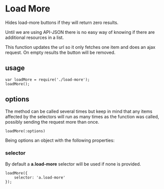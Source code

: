 # Load More
Hides load-more buttons if they will return zero results.

Until we are using API-JSON there is no easy way of knowing if there are additional resources in a list. 

This function updates the url so it only fetches one item and does an ajax request. On empty results the button will be removed.

## usage

```
var loadMore = require('./load-more');
loadMore();
```

## options
The method can be called several times but keep in mind that any items affected by the selectors will run as many times as the function was called, possibly sending the request more than once.

```
loadMore(:options)
```

Being options an object with the following properties:

### selector
By default a **a.load-more** selector will be used if none is provided. 
```
loadMore({
	selector: 'a.load-more'
});
```